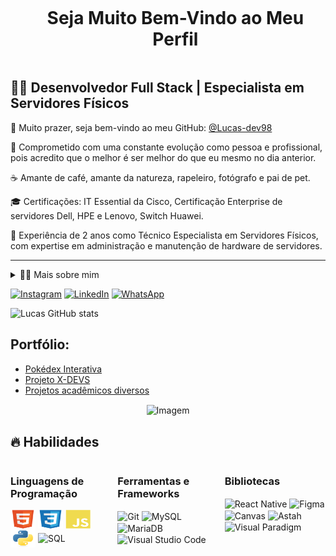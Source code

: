 <!-- Título -->
<div id="user-content-toc">
  <ul align="center">
    <summary><h1 style="display: inline-block">Seja Muito Bem-Vindo ao Meu Perfil</h1></summary>
  </ul>
</div>

<!-- Apresentação -->
## 👨‍💻 Desenvolvedor Full Stack | Especialista em Servidores Físicos

👋 Muito prazer, seja bem-vindo ao meu GitHub: [@Lucas-dev98](https://github.com/Lucas-dev98)

🌱 Comprometido com uma constante evolução como pessoa e profissional, pois acredito que o melhor é ser melhor do que eu mesmo no dia anterior.

☕ Amante de café, amante da natureza, rapeleiro, fotógrafo e pai de pet.

🎓 Certificações: IT Essential da Cisco, Certificação Enterprise de servidores Dell, HPE e Lenovo, Switch Huawei.

💼 Experiência de 2 anos como Técnico Especialista em Servidores Físicos, com expertise em administração e manutenção de hardware de servidores.

---

<!-- Mais sobre mim (Dropdown) -->
<details>
  <summary>👨‍💻 Mais sobre mim</summary>

  - 💬 Tenho 26 anos, moro no Brasil e sou fluente em inglês. Possuo experiência com administração de servidores físicos, desenvolvimento full stack e sistemas de banco de dados.

  - ⚡ Gosto de ler, seja um bom livro, mangá ou quadrinhos. Além disso, assistir filmes e jogar videogame são hobbies que contribuem para minha criatividade e habilidades analíticas. \o/

  - 🎓 Certificações: IT Essential da Cisco, Certificação Enterprise de servidores Dell, HPE e Lenovo, Switch Huawei.
  
  - 💼 Experiência de 2 anos como Técnico Especialista em Servidores Físicos, com expertise em administração e manutenção de hardware de servidores.

</details>

<!-- Links -->
[![Instagram](https://img.shields.io/badge/Instagram-E4405F?style=for-the-badge&logo=instagram&logoColor=white)](https://www.instagram.com/lucasoliverb98/)
[![LinkedIn](https://img.shields.io/badge/LinkedIn-0077B5?style=for-the-badge&logo=linkedin&logoColor=white)](https://www.linkedin.com/in/lucas-oliveira-bastos/)
[![WhatsApp](https://img.shields.io/badge/WhatsApp-25D366?style=for-the-badge&logo=whatsapp&logoColor=white)](https://wa.me/55027996081600)

<!-- GitHubStats -->
![Lucas GitHub stats](https://github-readme-stats.vercel.app/api?username=Lucas-dev98&show_icons=true&theme=gotham)

<!-- Portfólio -->
## Portfólio:
- [Pokédex Interativa](https://github.com/Lucas-dev98/projeto-pokedex)
- [Projeto X-DEVS](https://github.com/Lucas-dev98/projeto-xdevs)
- [Projetos acadêmicos diversos](https://github.com/Lucas-dev98/projetos-academicos)

<!-- GIF -->
<!-- Substitua 'caminho_para_o_seu_gif' pelo link correto para o seu gif -->
<p align="center">
  <img align="center" src="[https://github.com/Lucas-dev98/gif/blob/main/271384939-4e9f41af-6b57-49a7-b15a-74322e96b4d7.gif]" alt="Imagem">
</p>

## 🔥 Habilidades
<!-- Habilidades: Linguagens de Programação -->
<div style="display: flex; justify-content: space-between;">
  <div style="flex-basis: 32%;">
    <h3>Linguagens de Programação</h3>
    <img align="center" alt="HTML" height="30" width="40" src="https://raw.githubusercontent.com/devicons/devicon/master/icons/html5/html5-original.svg">
    <img align="center" alt="CSS" height="30" width="40" src="https://raw.githubusercontent.com/devicons/devicon/master/icons/css3/css3-original.svg">
    <img align="center" alt="JavaScript" height="30" width="40" src="https://raw.githubusercontent.com/devicons/devicon/master/icons/javascript/javascript-plain.svg">
    <img align="center" alt="Python" height="30" width="40" src="https://raw.githubusercontent.com/devicons/devicon/master/icons/python/python-original.svg">
    <img align="center" alt="SQL" height="30" width="40" src="https://img.shields.io/badge/SQL-4479A1?style=for-the-badge&logo=sql&logoColor=white">
  </div>
  
  <!-- Habilidades: Ferramentas e Frameworks -->
  <div style="flex-basis: 32%;">
    <h3>Ferramentas e Frameworks</h3>
    <img align="center" alt="Git" height="30" width="40" src="https://cdn.jsdelivr.net/gh/devicons/devicon/icons/git/git-original.svg">
    <img align="center" alt="MySQL" height="30" width="40" src="https://cdn.jsdelivr.net/gh/devicons/devicon/icons/mysql/mysql-original.svg">
    <img align="center" alt="MariaDB" height="30" width="40" src="https://cdn.jsdelivr.net/gh/devicons/devicon/icons/mariadb/mariadb-original.svg">
    <img align="center" alt="Visual Studio Code" height="30" width="40" src="https://cdn.jsdelivr.net/gh/devicons/devicon/icons/vscode/vscode-original.svg">
  </div>
  
  <!-- Habilidades: Bibliotecas -->
  <div style="flex-basis: 32%;">
    <h3>Bibliotecas</h3>
    <img align="center" alt="React Native" height="30" width="40" src="https://cdn.jsdelivr.net/gh/devicons/devicon/icons/react/react-original.svg">
    <img align="center" alt="Figma" height="30" width="40" src="https://cdn.jsdelivr.net/gh/devicons/devicon/icons/figma/figma-original.svg">
    <img align="center" alt="Canvas" height="30" width="40" src="https://cdn.jsdelivr.net/gh/devicons/devicon@master/icons/canva/canva-original.svg">
    <img align="center" alt="Astah" height="30" width="40" src="https://cdn.jsdelivr.net/gh/devicons/devicon/icons/astah/astah-original.svg">
    <img align="center" alt="Visual Paradigm" height="30" width="40" src="https://cdn.jsdelivr.net/gh/devicons/devicon/icons/visualparadigm/visualparadigm-original.svg">
  </div>
</div>

